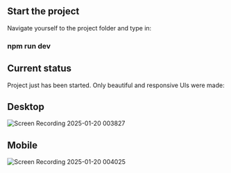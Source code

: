 ## Start the project
Navigate yourself to the project folder and type in:
### npm run dev

## Current status
Project just has been started. Only beautiful and responsive UIs were made:

## Desktop
![Screen Recording 2025-01-20 003827](https://github.com/user-attachments/assets/0581d60a-3dd4-4d0f-99c2-0a8df2f140b1)

## Mobile
![Screen Recording 2025-01-20 004025](https://github.com/user-attachments/assets/8cf34613-feaa-4692-a7f6-141088bd5d13)
